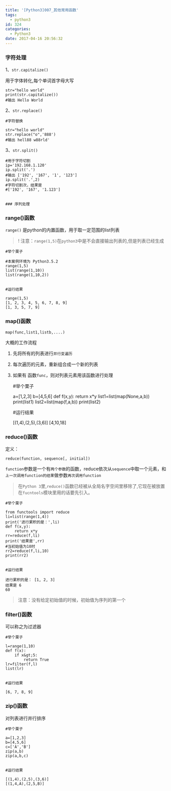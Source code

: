 ```yaml
---
title: '[Python3]007_其他常用函数'
tags:
  - python3
id: 324
categories:
  - Python3
date: 2017-04-16 20:56:32
---
```


### 字符处理

1、`str.capitalize()`

用于字体转化,每个单词首字母大写

    str="hello world"
    print(str.capitalize())
    #输出 Hello World
     

2、`str.replace()`

	#字符替换

    str="hello world"
    str.replace("o",'888')
    #输出 hell88 w88rld'
     

3、`str.split()`

	#用于字符切割
    ip='192.168.1.120'
    ip.split('.')
    #输出 ['192', '167', '1', '123']
    ip.split('.',2) 
    #字符切割次，结果是
    #['192', '167', '1.123']
     

    ### 序列处理

### range()函数

`range()` 是python的内置函数，用于取一定范围的list列表

> ! 注意：`range(1,5)`在`python3`中是不会直接输出列表的,但是列表已经生成

    #举个栗子

    #本案例环境为 Python3.5.2
    range(1,5)
    list(range(1,10))
    list(range(1,10,2))
     

    #运行结果

    range(1,5)
    [1, 2, 3, 4, 5, 6, 7, 8, 9]
    [1, 3, 5, 7, 9]
     

### map()函数

    map(func,list1,listb,....)

大概的工作流程

1. 先将所有的列表进行`并行变遍历`

2. 每次遍历的元素，重新组合成一个新的列表

3. 如果有 函数`func`，则对列表元素用该函数进行处理



    #举个栗子

    a=[1,2,3]
    b=[4,5,6]
    def f(x,y):
        return x*y
    list1=list(map(None,a,b))
    print(list1)
    list2=list(map(f,a,b))
    print(list2)
     

    #运行结果

    [(1,4),(2,5),(3,6)]
    [4,10,18]
     

### reduce()函数
定义：

    reduce(function, sequence[, initial])

`function`参数是一个有`两个参数`的函数，reduce依次从`sequence`中取一个元素，和`上一次调用function的结果`做参数`再次调用function`

> 在`Python 3`里,`reduce()`函数已经被从全局名字空间里移除了,它现在被放置在`fucntools`模块里用的话要先引入。

    #举个栗子

    from functools import reduce
    li=list(range(1,4))
    print('进行累积的是：',li)
    def f(x,y):
        return x*y
    rr=reduce(f,li)
    print('结果是',rr)
    #当初始值为10时 
    rr2=reduce(f,li,10)
    print(rr2)
     

    #运行结果

    进行累积的是： [1, 2, 3]
    结果是 6
    60
     
> 注意：没有给定初始值的时候，初始值为序列的第一个

### filter()函数

可以称之为过滤器

    #举个栗子

    l=range(1,10)
    def f(x):
        if x&gt;5:
            return True
    lr=filter(f,l)
    list(lr)
     

    #运行结果

    [6, 7, 8, 9]
     

### zip()函数

对列表进行并行排序

    #举个栗子

    a=[1,2,3]
    b=[4,5,6]
    c=['A','B']
    zip(a,b)
    zip(a,b,c)
     

    #运行结果

    [(1,4),(2,5),(3,6)]
    [(1,4,A),(2,5,B)]
    